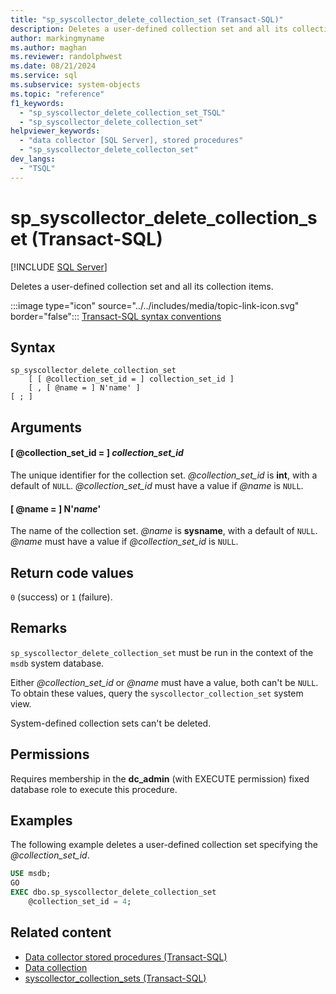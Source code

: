 ```yaml
---
title: "sp_syscollector_delete_collection_set (Transact-SQL)"
description: Deletes a user-defined collection set and all its collection items.
author: markingmyname
ms.author: maghan
ms.reviewer: randolphwest
ms.date: 08/21/2024
ms.service: sql
ms.subservice: system-objects
ms.topic: "reference"
f1_keywords:
  - "sp_syscollector_delete_collection_set_TSQL"
  - "sp_syscollector_delete_collection_set"
helpviewer_keywords:
  - "data collector [SQL Server], stored procedures"
  - "sp_syscollector_delete_collecton_set"
dev_langs:
  - "TSQL"
---
```

# sp_syscollector_delete_collection_set (Transact-SQL)

[!INCLUDE [SQL Server](../../includes/applies-to-version/sqlserver.md)]

Deletes a user-defined collection set and all its collection items.

:::image type="icon" source="../../includes/media/topic-link-icon.svg" border="false"::: [Transact-SQL syntax conventions](../../t-sql/language-elements/transact-sql-syntax-conventions-transact-sql.md)

## Syntax

```syntaxsql
sp_syscollector_delete_collection_set
    [ [ @collection_set_id = ] collection_set_id ]
    [ , [ @name = ] N'name' ]
[ ; ]
```

## Arguments

#### [ @collection_set_id = ] *collection_set_id*

The unique identifier for the collection set. *@collection_set_id* is **int**, with a default of `NULL`. *@collection_set_id* must have a value if *@name* is `NULL`.

#### [ @name = ] N'*name*'

The name of the collection set. *@name* is **sysname**, with a default of `NULL`. *@name* must have a value if *@collection_set_id* is `NULL`.

## Return code values

`0` (success) or `1` (failure).

## Remarks

`sp_syscollector_delete_collection_set` must be run in the context of the `msdb` system database.

Either *@collection_set_id* or *@name* must have a value, both can't be `NULL`. To obtain these values, query the `syscollector_collection_set` system view.

System-defined collection sets can't be deleted.

## Permissions

Requires membership in the **dc_admin** (with EXECUTE permission) fixed database role to execute this procedure.

## Examples

The following example deletes a user-defined collection set specifying the *@collection_set_id*.

```sql
USE msdb;
GO
EXEC dbo.sp_syscollector_delete_collection_set
    @collection_set_id = 4;
```

## Related content

- [Data collector stored procedures (Transact-SQL)](data-collector-stored-procedures-transact-sql.md)
- [Data collection](../data-collection/data-collection.md)
- [syscollector_collection_sets (Transact-SQL)](../system-catalog-views/syscollector-collection-sets-transact-sql.md)
